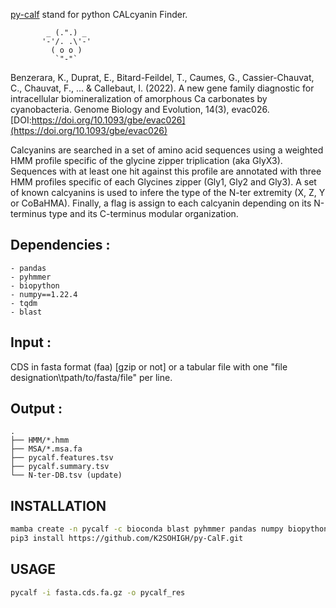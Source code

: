 [py-calf](https://k2sohigh.github.io/py-calcf/) stand for python CALcyanin Finder. 

            _ (.".) _    
           '-'/. .\'-'   
             ( o o )     
              `"-"`  

Benzerara, K., Duprat, E., Bitard-Feildel, T., Caumes, G., Cassier-Chauvat, C., Chauvat, F., ... & Callebaut, I. (2022). A new gene family diagnostic for intracellular biomineralization of amorphous Ca carbonates by cyanobacteria. Genome Biology and Evolution, 14(3), evac026. [DOI:https://doi.org/10.1093/gbe/evac026](https://doi.org/10.1093/gbe/evac026)

Calcyanins are searched in a set of amino acid sequences using a weighted HMM profile specific of the glycine zipper triplication (aka GlyX3). Sequences with at least one hit against this profile are annotated with three HMM profiles specific of each Glycines zipper (Gly1, Gly2 and Gly3). A set of known calcyanins is used to infere the type of the N-ter extremity (X, Z, Y or CoBaHMA). Finally, a flag is assign to each calcyanin depending on its N-terminus type and its C-terminus modular organization.

## Dependencies :
```
- pandas
- pyhmmer
- biopython
- numpy==1.22.4
- tqdm
- blast
```
 
## Input :
CDS in fasta format (faa) [gzip or not] or a tabular file with  one "file designation\tpath/to/fasta/file" per line.

## Output :
```
.
├── HMM/*.hmm
├── MSA/*.msa.fa
├── pycalf.features.tsv
├── pycalf.summary.tsv
└── N-ter-DB.tsv (update)
```

## INSTALLATION

```bash
mamba create -n pycalf -c bioconda blast pyhmmer pandas numpy biopython tqdm python=3.9 && conda activate pycalf;
pip3 install https://github.com/K2SOHIGH/py-CalF.git
```

## USAGE
```bash
pycalf -i fasta.cds.fa.gz -o pycalf_res
```


